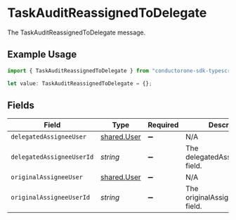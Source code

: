 # TaskAuditReassignedToDelegate

The TaskAuditReassignedToDelegate message.

## Example Usage

```typescript
import { TaskAuditReassignedToDelegate } from "conductorone-sdk-typescript/sdk/models/shared";

let value: TaskAuditReassignedToDelegate = {};
```

## Fields

| Field                                             | Type                                              | Required                                          | Description                                       |
| ------------------------------------------------- | ------------------------------------------------- | ------------------------------------------------- | ------------------------------------------------- |
| `delegatedAssigneeUser`                           | [shared.User](../../../sdk/models/shared/user.md) | :heavy_minus_sign:                                | N/A                                               |
| `delegatedAssigneeUserId`                         | *string*                                          | :heavy_minus_sign:                                | The delegatedAssigneeUserId field.                |
| `originalAssigneeUser`                            | [shared.User](../../../sdk/models/shared/user.md) | :heavy_minus_sign:                                | N/A                                               |
| `originalAssigneeUserId`                          | *string*                                          | :heavy_minus_sign:                                | The originalAssigneeUserId field.                 |